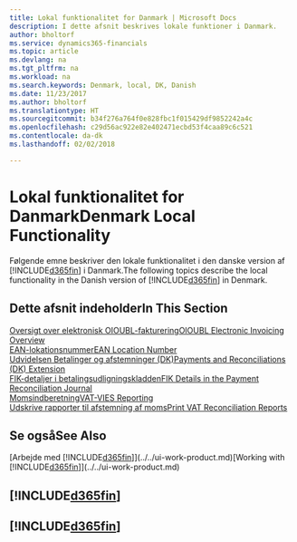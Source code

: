 ```yaml
---
title: Lokal funktionalitet for Danmark | Microsoft Docs
description: I dette afsnit beskrives lokale funktioner i Danmark.
author: bholtorf
ms.service: dynamics365-financials
ms.topic: article
ms.devlang: na
ms.tgt_pltfrm: na
ms.workload: na
ms.search.keywords: Denmark, local, DK, Danish
ms.date: 11/23/2017
ms.author: bholtorf
ms.translationtype: HT
ms.sourcegitcommit: b34f276a764f0e828fbc1f015429df9852242a4c
ms.openlocfilehash: c29d56ac922e82e402471ecbd53f4caa89c6c521
ms.contentlocale: da-dk
ms.lasthandoff: 02/02/2018

---
```

# <a name="denmark-local-functionality"></a><span data-ttu-id="b849d-103">Lokal funktionalitet for Danmark</span><span class="sxs-lookup"><span data-stu-id="b849d-103">Denmark Local Functionality</span></span>
<span data-ttu-id="b849d-104">Følgende emne beskriver den lokale funktionalitet i den danske version af [!INCLUDE[d365fin](../../includes/d365fin_md.md)] i Danmark.</span><span class="sxs-lookup"><span data-stu-id="b849d-104">The following topics describe the local functionality in the Danish version of [!INCLUDE[d365fin](../../includes/d365fin_md.md)] in Denmark.</span></span>  

## <a name="in-this-section"></a><span data-ttu-id="b849d-105">Dette afsnit indeholder</span><span class="sxs-lookup"><span data-stu-id="b849d-105">In This Section</span></span>  
[<span data-ttu-id="b849d-106">Oversigt over elektronisk OIOUBL-fakturering</span><span class="sxs-lookup"><span data-stu-id="b849d-106">OIOUBL Electronic Invoicing Overview</span></span>](oioubl-electronic-invoicing-overview.md)  
[<span data-ttu-id="b849d-107">EAN-lokationsnummer</span><span class="sxs-lookup"><span data-stu-id="b849d-107">EAN Location Number</span></span>](ean-location-number.md)  
[<span data-ttu-id="b849d-108">Udvidelsen Betalinger og afstemninger (DK)</span><span class="sxs-lookup"><span data-stu-id="b849d-108">Payments and Reconciliations (DK) Extension</span></span>](../../ui-extensions-payments-reconciliation-formats-dk.md)  
[<span data-ttu-id="b849d-109">FIK-detaljer i betalingsudligningskladden</span><span class="sxs-lookup"><span data-stu-id="b849d-109">FIK Details in the Payment Reconciliation Journal</span></span>](fik-details-in-the-payment-reconciliation-journal.md)  
[<span data-ttu-id="b849d-110">Momsindberetning</span><span class="sxs-lookup"><span data-stu-id="b849d-110">VAT-VIES Reporting</span></span>](vat-vies-reporting.md)  
[<span data-ttu-id="b849d-111">Udskrive rapporter til afstemning af moms</span><span class="sxs-lookup"><span data-stu-id="b849d-111">Print VAT Reconciliation Reports</span></span>](how-to-print-vat-reconciliation-reports.md)

## <a name="see-also"></a><span data-ttu-id="b849d-112">Se også</span><span class="sxs-lookup"><span data-stu-id="b849d-112">See Also</span></span>
<span data-ttu-id="b849d-113">[Arbejde med [!INCLUDE[d365fin](../../includes/d365fin_md.md)]](../../ui-work-product.md)</span><span class="sxs-lookup"><span data-stu-id="b849d-113">[Working with [!INCLUDE[d365fin](../../includes/d365fin_md.md)]](../../ui-work-product.md)</span></span>   

## [!INCLUDE[d365fin](../../includes/free_trial_md.md)]  
## [!INCLUDE[d365fin](../../includes/training_link_md.md)]

